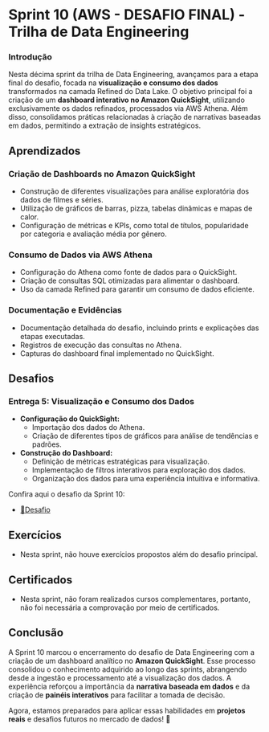 # Sprint 10 (AWS - DESAFIO FINAL) - Trilha de Data Engineering

### Introdução

Nesta décima sprint da trilha de Data Engineering, avançamos para a etapa final do desafio, focada na **visualização e consumo dos dados** transformados na camada Refined do Data Lake. O objetivo principal foi a criação de um **dashboard interativo no Amazon QuickSight**, utilizando exclusivamente os dados refinados, processados via AWS Athena. Além disso, consolidamos práticas relacionadas à criação de narrativas baseadas em dados, permitindo a extração de insights estratégicos.

## Aprendizados

### **Criação de Dashboards no Amazon QuickSight**
- Construção de diferentes visualizações para análise exploratória dos dados de filmes e séries.
- Utilização de gráficos de barras, pizza, tabelas dinâmicas e mapas de calor.
- Configuração de métricas e KPIs, como total de títulos, popularidade por categoria e avaliação média por gênero.

### **Consumo de Dados via AWS Athena**
- Configuração do Athena como fonte de dados para o QuickSight.
- Criação de consultas SQL otimizadas para alimentar o dashboard.
- Uso da camada Refined para garantir um consumo de dados eficiente.

### **Documentação e Evidências**
- Documentação detalhada do desafio, incluindo prints e explicações das etapas executadas.
- Registros de execução das consultas no Athena.
- Capturas do dashboard final implementado no QuickSight.

## Desafios

### **Entrega 5: Visualização e Consumo dos Dados**
- **Configuração do QuickSight:**
  - Importação dos dados do Athena.
  - Criação de diferentes tipos de gráficos para análise de tendências e padrões.
- **Construção do Dashboard:**
  - Definição de métricas estratégicas para visualização.
  - Implementação de filtros interativos para exploração dos dados.
  - Organização dos dados para uma experiência intuitiva e informativa.

Confira aqui o desafio da Sprint 10:

- [📁Desafio](../sprint_10/desafio)

## Exercícios

- Nesta sprint, não houve exercícios propostos além do desafio principal.

## Certificados

- Nesta sprint, não foram realizados cursos complementares, portanto, não foi necessária a comprovação por meio de certificados.

## Conclusão

A Sprint 10 marcou o encerramento do desafio de Data Engineering com a criação de um dashboard analítico no **Amazon QuickSight**. Esse processo consolidou o conhecimento adquirido ao longo das sprints, abrangendo desde a ingestão e processamento até a visualização dos dados. A experiência reforçou a importância da **narrativa baseada em dados** e da criação de **painéis interativos** para facilitar a tomada de decisão.

Agora, estamos preparados para aplicar essas habilidades em **projetos reais** e desafios futuros no mercado de dados! 🚀

